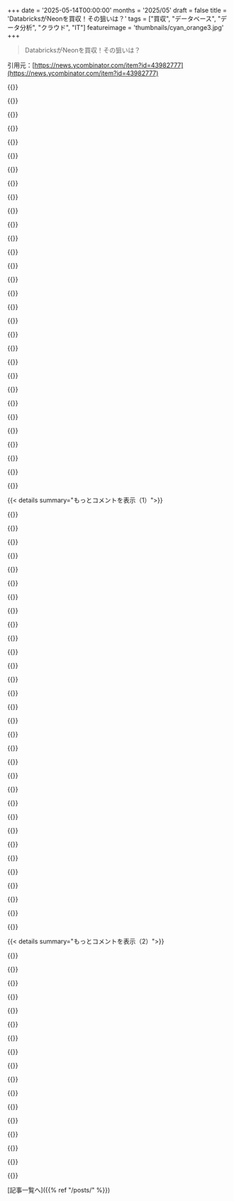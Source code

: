 +++
date = '2025-05-14T00:00:00'
months = '2025/05'
draft = false
title = 'DatabricksがNeonを買収！その狙いは？'
tags = ["買収", "データベース", "データ分析", "クラウド", "IT"]
featureimage = 'thumbnails/cyan_orange3.jpg'
+++

> DatabricksがNeonを買収！その狙いは？

引用元：[https://news.ycombinator.com/item?id=43982777](https://news.ycombinator.com/item?id=43982777)




{{<matomeQuote body="データウェアハウスってオープンソースでどんどんコモディティ化してるよね。<br>友達の会社、Clouderaに2PB+データあったけど、Databricksみたいなクラウドに行かずにIceberg、Trino、Supersetで自社プラットフォーム作ってコスト5倍削減したらしい。k8sオペレーターもオンプレS3も良くなってる。サーバーもすごいスペックあるしね。<br>TrinoだけじゃなくてStarRocksとかClickhouseもエンタープライズ級のk8s対応してる。<br>Databricksの600億ドル評価額は足かせだよ。価格で正当化しないとダメだけど、コアビジネスはコモディティ化してるし。<br>Neon買収はDatabricksに足りなかったオペレーショナルDB（行指向）を埋めるためだろうね。" userName="jamesblonde" createdAt="2025/05/14 14:05:10" color="#ff5733">}}




{{<matomeQuote body="k8sオペレーターベースのオープンソースのCloudera代替を探してる人いない？うちはまさにそういうの作ってるよ（もう5年くらいやってる）：https://stackable.tech/<br>& https://github.com/stackabletech/<br>オンプレのオープンソースS3は課題だよね。MinIOはちょっと使いたくないし、他にエンタープライズ向けのソリューションがあまり見当たらない。" userName="lars_francke" createdAt="2025/05/14 15:11:45" color="">}}




{{<matomeQuote body="エンタープライズにとってはコモディティ化なんて関係ないんだよ。前の職場ではオープンソースとか10年後どうなるかわからない会社はダメだったし、データも自社テナント以外に置くのは無理だった。Databricks導入は私のトップ3の功績の一つって言われたよ。新しいプラットフォームに入れ替えるのってエンタープライズにはめちゃくちゃコストかかるから、信頼できないもの（ほら、オープンソースのやつとか）には頼れないんだよ。例外的にスタートアップ製品を入れたこともあるけど、運用チームのスキル不足から結局マネージドサービス（Atlas）に高額なサポート費用を払うことになったりした。スタートアップとエンタープライズでは考え方が全く違うってことだね。" userName="richardw" createdAt="2025/05/14 19:37:35" color="#38d3d3">}}




{{<matomeQuote body="でもさ、なんでDatabricksからオペレーショナルDBなんて買うわけ？Databricksが時価総額維持するためにじたばたしてるだけとしか思えないんだけど。" userName="datadrivenangel" createdAt="2025/05/14 17:32:20" color="">}}




{{<matomeQuote body="MinIOの何が悪いの？ちょっと興味ある。Cephって選択肢は？" userName="matt-p" createdAt="2025/05/14 15:51:00" color="">}}




{{<matomeQuote body="クラスターの拡張とか、イレージャーコーディング設定の変更とか、ファイル内（parquetとか）のランダムアクセスが必要な時とか、あと運用（Day 2 operation）でいろいろ大変なんだよ。" userName="positisop" createdAt="2025/05/14 17:48:45" color="">}}




{{<matomeQuote body="＞ 前の職場ではオープンソースとか10年後どうなるかわからない会社はダメだった<br>どうせVMwareだらけだったんでしょw" userName="jeffbee" createdAt="2025/05/14 23:55:57" color="">}}




{{<matomeQuote body="AIのユースケースに加えて、データウェアハウスのデータをOLTPみたいに高速参照とか高並行処理で共有したい時があるんだよね。Neonがそれに対応するかは分からないけど、そうだといいな。SnowflakeのHybrid Tablesみたいに、カラムストアの横に行ストアを追加するイメージ。OLAP + OLTP = HTAPだね。" userName="antruok" createdAt="2025/05/14 18:28:59" color="#45d325">}}




{{<matomeQuote body="Databricksが単にRDB欲しかっただけなら、自分でPostgresやればよかったんじゃない？こんなにお金出してNeon買うってことは、なんか特別なものがNeonにあるってことだと思うんだよ。彼らの売り文句的に言えば”Postgres向けの独立してスケール可能なストレージとコンピュート”ってやつかな。" userName="swyx" createdAt="2025/05/14 19:10:04" color="#ff33a1">}}




{{<matomeQuote body="エンタープライズ企業は、ただのデータウェアハウスじゃなくて、Databricksみたいなフル機能のデータプラットフォームを求めることが多いんだよね。" userName="antruok" createdAt="2025/05/14 20:07:46" color="">}}




{{<matomeQuote body="中身をちゃんと見てみろよ、制限はコア部分にあるんだ．UIを貼り付けただけじゃ、スケールした時に何が必要か隠せないんだから．" userName="positisop" createdAt="2025/05/14 18:16:55" color="">}}




{{<matomeQuote body="SingleStoreは何年も前からやってるよ．Unistoreは苦戦してるけどね．" userName="bbohan" createdAt="2025/05/14 19:55:34" color="">}}




{{<matomeQuote body="全データをDatabricksとかSnowflakeに入れるETLは大変な労力がかかるんだ．OLTPデータがすでにDatabricksにあって、OLAP層から直接アクセスできた方がずっといいよね．" userName="ako" createdAt="2025/05/14 18:32:47" color="#ff33a1">}}




{{<matomeQuote body="全く同意だね．僕はオープンソースのStarRocksユーザーで、k8sオペレーターを使ってテラバイト級の顧客向け分析をやっててハッピーだよ．僕の周りにはDatabricksの必要性はほとんどないな．" userName="hlpn" createdAt="2025/05/14 14:29:50" color="">}}




{{<matomeQuote body="SnowflakeとDatabricksがIcebergを推す中で、PostgresのOLTPデータをOLAP向けにするのが難しくなってる．問題はCDCツールじゃなくて、IcebergみたいなカラムストアがOLTPの書き込みに弱くて追いつけないことなんだ．これはMooncakeが解決しようとしてる問題で、Icebergを運用可能なカラムストアにしてPostgresの鮮度（＜s freshness）に追いつけるようにするんだよ．https://www.mooncake.dev/" userName="moonikakiss" createdAt="2025/05/14 19:56:12" color="#45d325">}}




{{<matomeQuote body="Singlestoreってなんでそんなに人気がないんだろうね（少なくとも僕は聞いたことがないんだ）．たぶんHTAP自体はそんなに重要な機能要件じゃなくて、他の主要なDB機能のおまけみたいなものなんだろうね．" userName="antruok" createdAt="2025/05/14 20:12:51" color="#45d325">}}




{{<matomeQuote body="そうだね．OpenShiftとかRed Hat for LinuxとかSAPとかIBMとか．でもさ，影響力とか収益とか競合に対して，それを知ってる人ってほんの一握りなんだ．スキルが必要なら”買う”ってクリックすれば，専門家なコンサルタントが100人来て解決してくれて，次に進めたんだ．使ってるものを知ってる人を探したり，50種類ものオープンソースツールを学ぶ必要はなかったんだよ．もっと緩い世界から来た僕は，その状況での原則がありがたいって学んだんだ．" userName="richardw" createdAt="2025/05/15 07:25:21" color="">}}




{{<matomeQuote body="StarRocksのサイト見たんだけど（https://www.starrocks.io/），ClickhouseとかDruid，Trinoとは比較してるのに，Spark／Databricksとは比べてないんだね。やっぱSparkって競争力ないのかな？" userName="anilshanbhag" createdAt="2025/05/14 15:11:18" color="">}}




{{<matomeQuote body="ちょっと詳しくないんだけど，フルデータプラットフォームってどういう意味？必要な色々なDBを全部一つのベンダーから買うってこと？それとも，色々なベンダーのを寄せ集めるより連携がもっと密なの？" userName="tqi" createdAt="2025/05/15 02:51:18" color="">}}




{{<matomeQuote body="Icebergって読み書き全部に関わるの？メタデータだけだと思ってたんだけど？" userName="ako" createdAt="2025/05/14 21:02:29" color="">}}




{{<matomeQuote body="もう何十年もコモディティ化してるよね。価格性能みたいな指標は昔からあるけど，SnowBricks製品はそれに全然ダメ。強引な売り込みか，控えめかの違いだよ。" userName="kwillets" createdAt="2025/05/14 15:53:10" color="">}}




{{<matomeQuote body="MinIOは効率が悪くて，静的ハッシュでクラスターを作るだけ。拡張も縮小も大変なんだ。複数のプールをクラスターって呼んでるけど，オブジェクトを探せない静的ハッシュの集まりだよ。VC資金でマーケティングばっかりしてるね。" userName="positisop" createdAt="2025/05/14 19:49:57" color="">}}




{{<matomeQuote body="アプライアンスを買って前払いする必要がないのは，すごく価値のある選択肢だよね。あと，処理とストレージが分かれてることで，アーカイブやスケーリング戦略が立てやすくなるよ。" userName="datadrivenangel" createdAt="2025/05/14 17:34:11" color="">}}




{{<matomeQuote body="HTAPは難しいんだ。<br>１．OLTPの置き換えが大変。<br>２．OLTPとOLAPはチームが違うから，誰を中心に進めるか難しい。<br>３．SingleStoreみたいなのがなくてもHTAPは可能だよ。OLTPに追いつけるカラムストアがあればいいんだ。（追伸：SingleStoreで働いてたよ。）<br>https://www.mooncake.dev/blog/htap-is-dead" userName="moonikakiss" createdAt="2025/05/14 20:35:25" color="#38d3d3">}}




{{<matomeQuote body="MinIOはS3パターンを考慮してないしインデックスもない。ファイルシステム依存だから，バージョンが多い時とかリストアップする時にロック競合でダメになる。オープンソースへの投資はやめたみたい。<br>https://github.com/minio/minio/issues/20845#issuecomment-259..." userName="cirque" createdAt="2025/05/14 22:57:06" color="#ff5c5c">}}




{{<matomeQuote body="先週Neonに応募して、買収ニュースが流れて今朝不採用通知が来たんだけどさ<br>不採用通知もらってこんなに嬉しかったことないわ<br>これで3回連続買収に巻き込まれるとこだったし…ホント最悪なんだって<br>俺はただ安定が欲しいだけ<br>Neonチームおめでとう！Neon使ってるし大好きだよ<br>これで彼らが変わりすぎないといいんだけどな" userName="Robdel12" createdAt="2025/05/14 12:32:05" color="">}}




{{<matomeQuote body="Kenna Securityに雇われたのがCiscoに買収される一ヶ月前だったんだけど、ホントに最悪な経験だったんだ<br>だからKennaのリーダーシップが関わるところでは絶対働かないし、Ciscoで働くなんて二度と考えたくないね" userName="tedivm" createdAt="2025/05/14 12:52:17" color="">}}




{{<matomeQuote body="僕はこれまで2回経験したけど、1回はほとんど何も変わらなかったし、もう1回は一年間書類の山に埋もれてたみたいなもんだったよ<br>何がそんなに最悪な経験だったか聞いてもいい？" userName="jhickok" createdAt="2025/05/15 02:39:04" color="">}}




{{<matomeQuote body="個人的には逆の経験かな<br>買収時って一番面白い時期に雇われるんだよね<br>何回か、買収した会社をうまくスケールさせて統合する経験があったからって採用されたこともあるよ" userName="no_wizard" createdAt="2025/05/14 14:51:26" color="">}}




{{<matomeQuote body="初めて経験した買収はそこまで悪くなかったよ！<br>でも文化的にすごく違ってたんだ<br>だから2年経ってちゃんと引き継ぎを済ませた後、別のスタートアップに移ったんだ<br>ああいう状況に飛び込むのは大変だね、だって二つのチームはちょっと仲が悪かったりして、あなたはホントに“どっちつかず”だから<br>両方のチームに面接してもらえるようにしたいと思うな" userName="Robdel12" createdAt="2025/05/14 17:23:11" color="">}}




{{< details summary="もっとコメントを表示（1）">}}

{{<matomeQuote body="＞あなたはホントに“どっちつかず”だから<br>個人的には、こういう状況に雇われることの強みはここだと思うな<br>どちらの会社にも既存の偏見がないし、それに伴うめんどくさい荷物もない<br>両方のやり方の長所短所を見ることができるし、それに応じて動けるんだ" userName="no_wizard" createdAt="2025/05/14 17:54:24" color="">}}




{{<matomeQuote body="買収時にEMだったんだけど、その後の2回のレイオフを乗り越えなきゃいけなかったんだ<br>チームを再編成して、誰を残すか決めるグループにも入ってたよ<br>士気は最悪だったし、文化も全然合わなかった<br>それが原因でかなり燃え尽きて、今はICに戻って楽しく働いてるよ" userName="bicx" createdAt="2025/05/14 18:05:01" color="">}}




{{<matomeQuote body="＞これで彼らが変わりすぎないといいんだけどな<br>俺の予想だと、このチームはOnline Tables techに組み込まれるだろうね<br>製品的には理にかなってると思う" userName="gopalv" createdAt="2025/05/14 17:05:56" color="">}}




{{<matomeQuote body="うん、俺もそうだと思うよ<br>Databricksはここ数年DynamoDBとかCosmosDBにお金を払ってきたんだ<br>だけど、Neonはリアルタイムワークロードに必要なスペックじゃないんだ<br>高性能AIにはね<br>CockroachとかAerospike、RonDBみたいな他の候補もいくつか予想してたんだけどな" userName="jamesblonde" createdAt="2025/05/14 17:55:44" color="#785bff">}}




{{<matomeQuote body="俺、過去のスタートアップ買収経験から言うけど、創業者かよほどのエクイティがないと買収は割に合わないよ。俺たち現場で統合のために働くのに、創業者は報われてすぐいなくなったり力奪われたりするんだ。" userName="Robdel12" createdAt="2025/05/14 17:20:45" color="#ff33a1">}}




{{<matomeQuote body="10億ドルって多分全部現金じゃないだろうね。かなりの部分はDatabricksの換金しにくい株式だと思うよ。" userName="dilyevsky" createdAt="2025/05/14 18:52:21" color="">}}




{{<matomeQuote body="DatabricksはSparkが中心だけど、今はIcebergとDuckDBの組み合わせの方が安くて速くて分かりやすいから、ほとんどの会社にはそっちで十分じゃないかな。俺たちはDefinite[0] って製品をそういう考えで作ってるよ。" userName="mritchie712" createdAt="2025/05/14 11:25:21" color="#785bff">}}




{{<matomeQuote body="あなたが言ってた代替案、IcebergとDuckDBって、両方ストレージソリューションじゃないの？Sparkは分散コンピューティングを表現する方法だよね？<br>この分野からちょっと離れてたんだけど、もっと新しい分散コンピューティングのやり方ってあるの？" userName="isignal" createdAt="2025/05/14 15:38:01" color="#785bff">}}




{{<matomeQuote body="Databricksはデータ版のJiraみたいなもんで、誰も使いたがらないクソツールだよ。機能は多いけどどれも微妙だし、今はもっと良い代替がある。自分で選んで使うことは絶対ないね。" userName="MOARDONGZPLZ" createdAt="2025/05/14 15:12:16" color="">}}




{{<matomeQuote body="いや、マジで同意できないな。<br>Hadoop使ってた身からすると、Databricksはユートピアだよ。安定してるし、速いし、massive datasetsを扱ってもめちゃくちゃ上手くスケールする。<br>一番不満があるとすれば、マジで値段が高すぎることだけだね。" userName="swalsh" createdAt="2025/05/14 11:18:13" color="#ff5c5c">}}




{{<matomeQuote body="Serverlessをマジでゴリ押ししてくるけど、制限とかsurprise gotchasがめちゃくちゃ多いんだよ。もうほんと頭おかしくなりそう。" userName="viccis" createdAt="2025/05/14 17:19:08" color="">}}




{{<matomeQuote body="どんな選択肢を使ってるの？俺、Databricksで働いてるわけじゃないけど、自分のデータ基盤スタートアップを立ち上げようとしてるんだ。<br>だから”良い”ってのがどんな感じか聞きたいな！" userName="winwang" createdAt="2025/05/14 19:51:51" color="">}}




{{<matomeQuote body="Flink．の方がさ，今のところSparkより勢いあるよね．" userName="Nate75Sanders" createdAt="2025/05/14 15:48:59" color="">}}




{{<matomeQuote body="スタートアップ作るほどでもないかなー．Neonは面白かったけど，OSSが成熟しちゃって後追いはきつい感じ．OSSをそのまま使うのがいいかもね．" userName="MOARDONGZPLZ" createdAt="2025/05/14 20:30:08" color="">}}




{{<matomeQuote body="俺さ，昔はあのプラットフォームの大ファンだったんだよ．だって2020年とか2021年頃はさ，AWSとかAzureとかSnowflakeと比べても，データプラットフォーム作るならマジで唯一まともな選択肢だったんだもん．でも今はフィーチャークリープとピボット＆買収が多すぎてダメになっちゃった．機能の名前付けがクソ下手なのもマイナスだね．" userName="robertkoss" createdAt="2025/05/14 11:17:51" color="">}}




{{<matomeQuote body="SparkはHadoopからマジで大きな進歩だったよな．でも最近はTrinoとか何でもいいから，そういうの使えばいいじゃん．データ扱う新しい方法がたくさん出てきてて，どれもSparkがHadoopから進歩したみたいに，人間工学的にも，パフォーマンスも価格もSparkよりずっと進化してるんだぜ．" userName="willvarfar" createdAt="2025/05/14 11:54:29" color="">}}




{{<matomeQuote body="あ，俺のスタートアップはPostgresじゃなくて，GPUで高速化したSparkの方なんだよね．これこれ → https://news.ycombinator.com/item?id=43964505<br>データ製品でさ，こういうUXはマジ勘弁ってのある？嫌いなUX教えてほしいな．" userName="winwang" createdAt="2025/05/14 20:33:31" color="">}}




{{<matomeQuote body="”momentum”って言葉はさ，難しいよね．ZigはC++より勢いあるけど，あの言語を追い越せるか？俺は無理だと思うね．" userName="mgfist" createdAt="2025/05/14 17:46:00" color="">}}




{{<matomeQuote body="それにさ，明らかにめっちゃ高い傾向があるんだ！機能少ないのに価格が4倍～5倍とか…" userName="datadrivenangel" createdAt="2025/05/14 17:35:22" color="">}}




{{<matomeQuote body="duckdbはクエリエンジンだよ．データがあるS3上のparquetとかを直接クエリできるのが強み．分散ワークロードの実験例もあるけど，まだ実験段階．これね ― https://www.definite.app/blog/smallpond" userName="mritchie712" createdAt="2025/05/14 17:28:54" color="#ff33a1">}}




{{<matomeQuote body="ねえねえ，みんなが一番困ってる制限とか落とし穴って何？俺，このチームのメンバーなんだ．ペインポイントについて聞きたいんだよね．" userName="hacliff" createdAt="2025/05/14 18:36:02" color="">}}




{{<matomeQuote body="もしこれらの疑問の答えが見つかったら、その結論に至った経緯についてのブログ記事は絶対読むよ。これからも面白い質問続けてね！ じゃあね。" userName="hadlock" createdAt="2025/05/14 23:04:39" color="">}}




{{<matomeQuote body="Sparkをホスティングするのってそんなに画期的なのかな？それにさ、Sparkってエンタープライズのデータ処理の90％には複雑すぎない？この会社の評価額が全然理解できないんだけど。なんでそんな高いの？" userName="apwell23" createdAt="2025/05/14 12:14:18" color="">}}




{{<matomeQuote body="DuckDBはストレージソリューションだけじゃないんだよ。それは保存されてる様々なファイル形式を、何も再保存せずに直接クエリできるんだ。それがウリの一つで、S3とかに置いてあるアーカイブやログデータを「”ingest”」する必要もなく、すでに保存してるデータを複製するのに二重にお金払わなくて済むんだ。" userName="tomjakubowski" createdAt="2025/05/14 17:15:55" color="#ff33a1">}}




{{<matomeQuote body="IBMみたいな「みんなこれが使ってるから！ きっと良いはず！」って感じのソフトウェアやプラットフォームの市場は、どうやらまだ飽和してなかったみたいだね。" userName="isoprophlex" createdAt="2025/05/14 11:08:14" color="">}}




{{<matomeQuote body="Trino（AWS Athenaとして使ったんだけど、それはまだTrinoがPrestoって呼ばれてた頃の話ね）のことは本当にどれだけ褒めても足りないくらいだよ。「”どんどん増えていくCSV／JSON／Excel／Parquet／その他なんでも”」の山を、変換したり他のシステムに入れたりせずに、そのままSQLでクエリできるようにしたのは、ものすごく印象的だったな。本当にすごい技術の成果だよ。" userName="lelandbatey" createdAt="2025/05/15 05:08:58" color="#ff5c5c">}}




{{<matomeQuote body="Hadoopはそもそも、大きなデータファイルのバッチ処理システムであって、データウェアハウス（DW）の概念が扱っていたようなオンラインのレポーティングや分析のワークロードには全く向いてなかったんだ。その上にPigとかHiveとかHBaseとか後続のツールをいくら重ねても、その根本的な事実は決して変わらなかったんだよ。" userName="DebtDeflation" createdAt="2025/05/14 14:13:07" color="#785bff">}}




{{<matomeQuote body="もしコスト（またはパフォーマンス）が問題なら、うちは超効率的でGPUで速くした、使いやすいSparkを今作ってるところだよ。詳しくはここ見てね： https://news.ycombinator.com/item?id=43964505" userName="winwang" createdAt="2025/05/14 19:46:56" color="">}}




{{<matomeQuote body="多くの人が気づき始めてるんじゃないかな、実際には分散処理ってそんなに必要ないんだって。シングルノードのDuckDBでもかなりいけるし、そっちの方がずっとシンプルだよ。" userName="robertlacok" createdAt="2025/05/15 09:45:36" color="#38d3d3">}}




{{<matomeQuote body="最近DuckDBを使い始めたんだけど、この機能めっちゃ興奮するわ。完全に新しいパラダイムだね。科学者とか、たぶん他の多くの人にとっても最高のツールだよ。もっと早く真剣にやってればよかったなー。" userName="steve_adams_86" createdAt="2025/05/15 05:57:54" color="#38d3d3">}}

{{</details>}}




{{< details summary="もっとコメントを表示（2）">}}

{{<matomeQuote body="でも…でも…君たちのこと追跡しないと！それが僕らのサイトの全目的なんだからさ /s" userName="fuzzy_biscuit" createdAt="2025/05/14 11:58:00" color="">}}




{{<matomeQuote body="Sparkのいいとこはね、scala/python/RのAPIがあることだよ。これのおかげでSQLのめんどくさいこと（特に複数カラムに同じ変換する時とか）たくさん避けられるんだ。" userName="disgruntledphd2" createdAt="2025/05/14 13:14:13" color="">}}




{{<matomeQuote body="今ね、ParaQuery（GPUアクセラレート版のSparkだよ）で別のSparkベースのやつ作ってるんだ。詳細はこれ見て→ https://news.ycombinator.com/item?id=43964505" userName="winwang" createdAt="2025/05/14 19:45:52" color="">}}




{{<matomeQuote body="Databricksってさ、Oracleレベルでヤバいんだよ。きっとNeonをダメにするか、めっちゃ高くするに決まってる。だから中長期的には、Neonの代わりに使えるものを探し始めるつもりだよ。" userName="acd10j" createdAt="2025/05/14 11:26:26" color="#45d325">}}




{{<matomeQuote body="DatabricksのM&A戦略は買収先をダメにするようにできてる。IcebergやDuckDBみたいなオープンソースの流れに苦戦してるんだ。買収でイノベーションやろうとしても、社風が買収した会社を潰しちゃう。元Snowflakeで今は tower.dev をやってる俺は偏見あるかもだけど、Icebergとかに支えられたオープンソースのトレンドはマジで来てる。これからどうなるかマジで気になるね。" userName="bradhe" createdAt="2025/05/14 12:20:37" color="#38d3d3">}}




{{<matomeQuote body="記事にあったんだけど、Neonが去年のGAの時、DBの30%がAIエージェント製だったのが、最近80%超になったって。AIが人間の4倍DB作ってるってこと。<br>これヤバくない？ DatabricksはPostgresをAIソリューションって売り込みたいみたいだけど。マジ変な時代だわ。" userName="everfrustrated" createdAt="2025/05/14 15:52:27" color="#ff5c5c">}}




{{<matomeQuote body="で、それらのDB、どれくらいが今もちゃんと使われてるんだろうな…" userName="4b11b4" createdAt="2025/05/14 23:49:03" color="">}}




{{<matomeQuote body="Neonチームおめ！（俺、彼らが作ったもの好きなんだよね）。でもさ、Databricksとの価値とか関係性が全然わかんないんだよな。Neonがこのまま独立した製品として続いてくれるといいんだけど。じゃないと、市場から頼りになるPostgresのプロバイダーがいなくなっちゃうからさ。" userName="higeorge13" createdAt="2025/05/14 10:56:49" color="#ff5c5c">}}




{{<matomeQuote body="Azureでは結構使われてるから、なくなるってなったらビックリするね。これはDBX（Databricks）が分析DBだけじゃなくて、トランザクションDBの分野にも進出するための戦略だよ。" userName="rockwotj" createdAt="2025/05/14 12:49:16" color="#45d325">}}




{{<matomeQuote body="HNでNeonチームの最初の投稿を覚えてるよ。当時、すごく良いアイデアだってコメントした気がする。まだ使う必要はなかったけど、いつか使うと思ってた。正直、この買収で立ち止まるのって俺だけ？<br>新しいオーナーのニーズにもっとフォーカスしないといけなくなるのが心配。ユーザーのニーズとは理論上は一致するはずだけど、実際にはそうならないことが多い気がするんだ。" userName="timmg" createdAt="2025/05/14 10:56:36" color="">}}




{{<matomeQuote body="＞HNでNeonチームの最初の投稿を覚えてるよ。当時、すごく良いアイデアだってコメントした気がする。<br>それな！俺も覚えてるよ。結構面白かったんだよね。storageとcomputeの分離って新しい発想で、Pageserver[0]について質問したんだ。データベース開発のキャリアの進め方についても聞いたっけ[1]。<br>2年後、Turso databaseで似たようなdisaggregated storageに関わることになったよ。Neonチーム、おめでとう！<br>[0] - https://news.ycombinator.com/item?id=31756671<br>[1] - https://news.ycombinator.com/item?id=31756510" userName="avinassh" createdAt="2025/05/14 11:31:27" color="">}}




{{<matomeQuote body="俺も立ち止まってる…IA向けのサービス提供と開発者向けのサービス提供は一致しないと思うんだ。PostgreSQLのコアに関わる部分の仕事がコミュニティの助けになることを願ってる。" userName="kaeshiwaza" createdAt="2025/05/14 11:29:06" color="">}}




{{<matomeQuote body="Neonチームおめでとう。素晴らしいプロダクトだよ。これを見るのは悲しいけど、VCから資金調達してたら避けられないことだよね。Nikitaたちが強く踏みとどまって、Databricksにbit.io化されないことを願うよ。" userName="beoberha" createdAt="2025/05/14 14:22:04" color="">}}




{{<matomeQuote body="Neonチーム、おめでとう。<br>正直、これは俺にとって少し悲しいことだな。CockroachDBが“business source”になった後にNeonがその空白を埋めてくれることを期待してたんだ。DataBricksに買われたことで、俺にとってNeonの興味はかなり薄れたよ。過去に買収で問題を抱えたことがあるような大組織が、俺にとってほぼ一番重要なインフラを本当に気にかけてくれるなんて信用できないんだ。<br>より“モダン”なpostgresqlへの需要は確実にあるけど、直接の代替案はほとんどが根本からかなり離れてる。価格設定、互換性、ソース公開とかね。<br>昔、postgresの代替を探してた時に検討したのはこれらだったんだ。<br>1. AWS RDS: すでに使ってたけど、高いしスケーリングや運用に問題があった。<br>2. AWS Aurora: 最終的に推奨されたやつで、運用問題は解決したけど他のニッチな欠点があった。他のワイヤ互換なpostgresql代替案とほぼ同じ欠点だね。<br>3. CockroachDB: すごく面白かったし、ワイヤ互換だったけど、深い互換性問題があった。当時はオープンソースだったけど、俺たちのツールには合わなかった。<br>4. Neon: 当時はまだ未熟だと見なされてたけど、確かに興味深かったし、俺たちの課題のほとんどを解決できそうに見えた。postgresqlの運用問題以外はね。当時はそれ以上深く調べなかった。<br>5. Yugabyte: 面白い技術だけど、互換性問題もあった。でも他のよりは少なかったな。俺が見る限り、彼らもpostgresqlのクエリエンジンを使ってるからね。<br>他にも、CloudPGみたいないろんな自前ホスティングユーティリティも見たけど、Kubernetesとpostgresqlのステートフルなデプロイを自分たちで維持するリソースがなかったんだ。俺たちの要件のほとんどは満たせただろうけど、KubernetesとPostgreSQLの両方でメンテナンス負担が増えるからね。<br>PostgreSQL単体でのホスティングは、その時点では十分成熟したレプリケーションや運用機能がなかったんだ。着実に成熟はしてるけど、データベースがたくさんあったから手動でのアップグレードやパッチ適用はすごく時間かかるだろうし。PostgreSQLにはメジャーアップグレードでちょっと面倒な癖があるんだよね。基本的に全データをアンロードしてリロードしないといけない。この問題を回避するために拡張機能や他のサービスを使わない限りね。" userName="kjuulh" createdAt="2025/05/14 11:32:31" color="#ff33a1">}}




{{<matomeQuote body="＞5. Yugabyte: 面白い技術だけど、互換性問題もあった。でも他のよりは少なかったな。俺が見る限り、彼らもpostgresqlのクエリエンジンを使ってるからね。<br>NeonはPostgresそのものだよ。" userName="tuukkah" createdAt="2025/05/14 11:44:21" color="">}}




{{<matomeQuote body="だから俺は他の多くとは違ってNeonに期待してたんだ。でもYugabyteはただのpostgresじゃないからね。" userName="kjuulh" createdAt="2025/05/14 12:44:03" color="">}}

{{</details>}}



[記事一覧へ]({{% ref "/posts/" %}})
